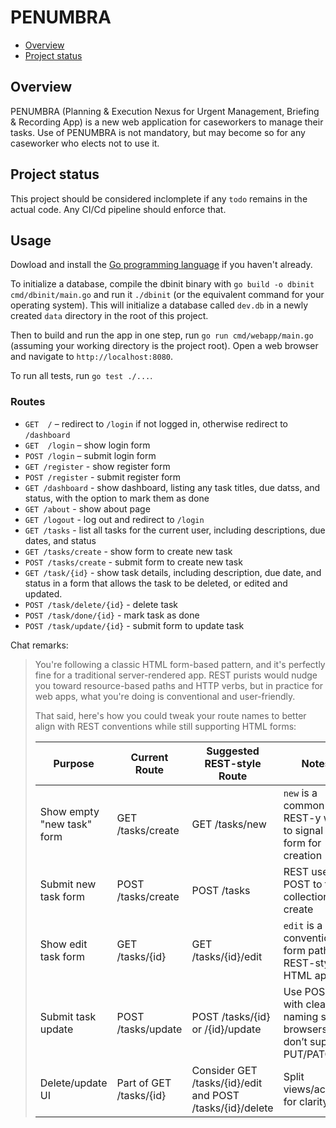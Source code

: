 # PENUMBRA

- [Overview](#overview)
- [Project status](#project-status)

## Overview

PENUMBRA (Planning & Execution Nexus for Urgent Management, Briefing & Recording App) is a new web application for caseworkers to manage their tasks. Use of PENUMBRA is not mandatory, but may become so for any caseworker who elects not to use it.

## Project status

This project should be considered inclomplete if any `todo` remains in the actual code. Any CI/Cd pipeline should enforce that.

## Usage

Dowload and install the [Go programming language](https://go.dev/doc/install) if you haven't already.

To initialize a database, compile the dbinit binary with `go build -o dbinit cmd/dbinit/main.go` and run it `./dbinit` (or the equivalent command for your operating system). This will initialize a database called `dev.db` in a newly created `data` directory in the root of this project.

Then to build and run the app in one step, run `go run cmd/webapp/main.go` (assuming your working directory is the project root). Open a web browser and navigate to `http://localhost:8080`.

To run all tests, run `go test ./...`.

### Routes

- `GET  /` – redirect to `/login` if not logged in, otherwise redirect to `/dashboard`
- `GET  /login` – show login form
- `POST /login` – submit login form
- `GET /register` - show register form
- `POST /register` - submit register form
- `GET /dashboard` - show dashboard, listing any task titles, due datss, and status, with the option to mark them as done
- `GET /about` - show about page
- `GET /logout` - log out and redirect to `/login`
- `GET /tasks` - list all tasks for the current user, including descriptions, due dates, and status
- `GET /tasks/create` - show form to create new task
- `POST /tasks/create` - submit form to create new task
- `GET /task/{id}` - show task details, including description, due date, and status in a form that allows the task to be deleted, or edited and updated.
- `POST /task/delete/{id}` - delete task
- `POST /task/done/{id}` - mark task as done
- `POST /task/update/{id}` - submit form to update task

Chat remarks:

> You're following a classic HTML form-based pattern, and it's perfectly fine for a traditional server-rendered app. REST purists would nudge you toward resource-based paths and HTTP verbs, but in practice for web apps, what you're doing is conventional and user-friendly.
>
> That said, here's how you could tweak your route names to better align with REST conventions while still supporting HTML forms:
>
> | Purpose                    | Current Route           | Suggested REST-style Route                                | Notes                                                             |
> | -------------------------- | ----------------------- | --------------------------------------------------------- | ----------------------------------------------------------------- |
> | Show empty "new task" form | GET /tasks/create       | GET /tasks/new                                            | `new` is a common REST-y way to signal a form for creation        |
> | Submit new task form       | POST /tasks/create      | POST /tasks                                               | REST uses POST to the collection to create                        |
> | Show edit task form        | GET /tasks/{id}         | GET /tasks/{id}/edit                                      | `edit` is a conventional form path in REST-style HTML apps        |
> | Submit task update         | POST /tasks/update      | POST /tasks/{id} or /{id}/update                          | Use POST with clear naming since browsers don’t support PUT/PATCH |
> | Delete/update UI           | Part of GET /tasks/{id} | Consider GET /tasks/{id}/edit and POST /tasks/{id}/delete | Split views/actions for clarity                                   |
